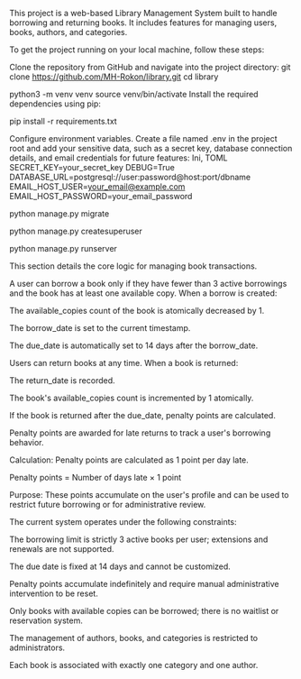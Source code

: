 <!-- Library Management System -->
This project is a web-based Library Management System built to handle borrowing and returning books. It includes features for managing users, books, authors, and categories.



<!--1------------------- Setup Instructions  -->
To get the project running on your local machine, follow these steps:

Clone the repository from GitHub and navigate into the project directory:
git clone https://github.com/MH-Rokon/library.git
cd library





<!--2 c-------------reate and activate a virtual environment to manage project dependencies: -->
python3 -m venv venv
source venv/bin/activate
Install the required dependencies using pip:





<!-- 3--------------get the all requimended packeage  -->
pip install -r requirements.txt






<!-- 4-------------setup for the env file data -->
Configure environment variables. Create a file named .env in the project root and add your sensitive data, such as a secret key, database connection details, and email credentials for future features:
Ini, TOML
SECRET_KEY=your_secret_key
DEBUG=True
DATABASE_URL=postgresql://user:password@host:port/dbname
EMAIL_HOST_USER=your_email@example.com
EMAIL_HOST_PASSWORD=your_email_password







<!--5-------------- Apply database migrations to set up the necessary database tables: -->
python manage.py migrate






<!--6 --------------Create a superuser to access the administrative panel:
 -->
python manage.py createsuperuser







<!--7--------------- Run the development server to see the application in action: -->
python manage.py runserver













<!-- How Borrowing and Return Logic Works  -->
This section details the core logic for managing book transactions.

<!-- Borrowing Books: -->
 A user can borrow a book only if they have fewer than 3 active borrowings and the book has at least one available copy. When a borrow is created:

The available_copies count of the book is atomically decreased by 1.

The borrow_date is set to the current timestamp.

The due_date is automatically set to 14 days after the borrow_date.
<!-- 
Returning Books:  -->
Users can return books at any time. When a book is returned:

The return_date is recorded.

The book's available_copies count is incremented by 1 atomically.

If the book is returned after the due_date, penalty points are calculated.









<!-- How Penalty Points Are Calculated  -->
Penalty points are awarded for late returns to track a user's borrowing behavior.

Calculation: Penalty points are calculated as 1 point per day late.

Penalty points = Number of days late × 1 point

Purpose: These points accumulate on the user's profile and can be used to restrict future borrowing or for administrative review.






<!-- Assumptions and Known Limitations  -->
The current system operates under the following constraints:

The borrowing limit is strictly 3 active books per user; extensions and renewals are not supported.

The due date is fixed at 14 days and cannot be customized.

Penalty points accumulate indefinitely and require manual administrative intervention to be reset.

Only books with available copies can be borrowed; there is no waitlist or reservation system.

The management of authors, books, and categories is restricted to administrators.

Each book is associated with exactly one category and one author.